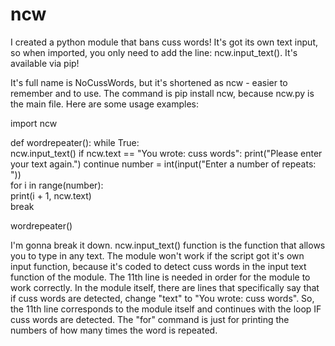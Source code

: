 # ncw
I created a python module that bans cuss words! It's got its own text input, so when imported, you only need to add the line: ncw.input_text(). It's available via pip!

It's full name is NoCussWords, but it's shortened as ncw - easier to remember and to use. The command is pip install ncw, because ncw.py is the main file. Here are some usage examples:

import ncw  

def wordrepeater():
    while True:  
        ncw.input_text()
        if ncw.text == "You wrote: cuss words":
            print("Please enter your text again.")
            continue 
        number = int(input("Enter a number of repeats: "))  
        for i in range(number):  
            print(i + 1, ncw.text)  
        break

wordrepeater()

I'm gonna break it down. ncw.input_text() function is the function that allows you to type in any text. The module won't work if the script got it's own input function, because it's coded to detect cuss words in 
the input text function of the module. The 11th line is needed in order for the module to work correctly. In the module itself, there are lines that specifically say that if cuss words are detected, change "text" to "You wrote: cuss words". So, the 11th line corresponds to the module itself and continues with the loop IF cuss words are detected. The "for" command is just for printing the numbers of how many times the word is repeated.
